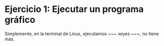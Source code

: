 # Ejercicio 1: Ejecutar un programa gráfico

Simplemente, en la terminal de Linux, ejecutamos ~~~
xeyes ~~~, no tiene más. 
